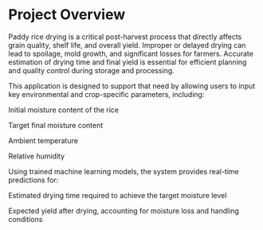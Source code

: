# Project Overview
Paddy rice drying is a critical post-harvest process that directly affects grain quality, shelf life, and overall yield. Improper or delayed drying can lead to spoilage, mold growth, and significant losses for farmers. Accurate estimation of drying time and final yield is essential for efficient planning and quality control during storage and processing.

This application is designed to support that need by allowing users to input key environmental and crop-specific parameters, including:

Initial moisture content of the rice

Target final moisture content

Ambient temperature

Relative humidity

Using trained machine learning models, the system provides real-time predictions for:

Estimated drying time required to achieve the target moisture level

Expected yield after drying, accounting for moisture loss and handling conditions
